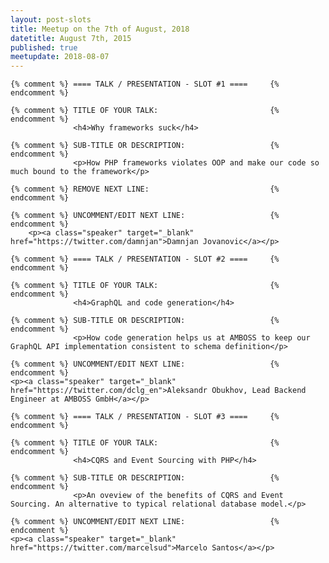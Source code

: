 ```yaml
---
layout: post-slots
title: Meetup on the 7th of August, 2018
datetitle: August 7th, 2015
published: true
meetupdate: 2018-08-07
---
```


<div class="slot span4"><div class="icon-awesome"><i class="icon-comment-alt"></i></div>

    {% comment %} ==== TALK / PRESENTATION - SLOT #1 ====     {% endcomment %}

    {% comment %} TITLE OF YOUR TALK:                         {% endcomment %}
                  <h4>Why frameworks suck</h4>

    {% comment %} SUB-TITLE OR DESCRIPTION:                   {% endcomment %}
                  <p>How PHP frameworks violates OOP and make our code so much bound to the framework</p>

    {% comment %} REMOVE NEXT LINE:                           {% endcomment %}

    {% comment %} UNCOMMENT/EDIT NEXT LINE:                   {% endcomment %}
        <p><a class="speaker" target="_blank" href="https://twitter.com/damnjan">Damnjan Jovanovic</a></p>

</div>

<div class="slot span4"><div class="icon-awesome"><i class="icon-comment-alt"></i></div>

    {% comment %} ==== TALK / PRESENTATION - SLOT #2 ====     {% endcomment %}

    {% comment %} TITLE OF YOUR TALK:                         {% endcomment %}
                  <h4>GraphQL and code generation</h4>

    {% comment %} SUB-TITLE OR DESCRIPTION:                   {% endcomment %}
                  <p>How code generation helps us at AMBOSS to keep our GraphQL API implementation consistent to schema definition</p>

    {% comment %} UNCOMMENT/EDIT NEXT LINE:                   {% endcomment %}
    <p><a class="speaker" target="_blank" href="https://twitter.com/dclg_en">Aleksandr Obukhov, Lead Backend Engineer at AMBOSS GmbH</a></p>

</div>

<div class="slot span4"><div class="icon-awesome"><i class="icon-comment-alt"></i></div>

    {% comment %} ==== TALK / PRESENTATION - SLOT #3 ====     {% endcomment %}

    {% comment %} TITLE OF YOUR TALK:                         {% endcomment %}
                  <h4>CQRS and Event Sourcing with PHP</h4>

    {% comment %} SUB-TITLE OR DESCRIPTION:                   {% endcomment %}
                  <p>An oveview of the benefits of CQRS and Event Sourcing. An alternative to typical relational database model.</p>

    {% comment %} UNCOMMENT/EDIT NEXT LINE:                   {% endcomment %}
    <p><a class="speaker" target="_blank" href="https://twitter.com/marcelsud">Marcelo Santos</a></p>

</div>
